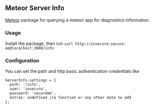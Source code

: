 ## Meteor Server Info

[Meteor](http://meteor.com) package for querying a meteor app for diagnostics information.

### Usage

Install the package, then run `curl http://insecure:secure-me@localhost:3000/info`

### Configuration

You can set the path and http basic authentication credentials like

```
ServerInfo.settings = {
  path: '/info',
  user: 'insecure',
  password: 'secureme',
  extras: undefined //a function or any other data to add
};
```